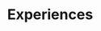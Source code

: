 ---
title: Experiences
draft: false
experiences:      
  - title: Open-source Developer
    organization:
      name: LIKO-12
      url: https://github.com/LIKO-12
    dates: '2016 - 2018'
    location: (the internet)
    writeup: >
      Created and maintained [LIKO-12](https://github.com/LIKO-12/LIKO-12/) for 3 years.
      An open-source "fantasy computer", or a retro-looking programming environment suitable for learning.

      Inspired by [PICO-8](https://www.lexaloffle.com/pico-8.php), Commodore 64 and little bit of DOS.

      - Accumlated ~890 stars over the years.

      - Supported Windows, Linux, _macOS_ and Android.
      
      - ~2,688 commits, ~42,660 lines of code.

      - [~9,952 downloads](https://tooomm.github.io/github-release-stats/?username=LIKO-12&repository=LIKO-12) on GitHub, ~11.4k on itch.io.

weight: 3
widget:
  handler: experiences

  # Options: sm, md, lg and xl. Default is md.
  width: lg

  sidebar:
    # Options: left and right. Leave blank to hide.
    position: left
    # Options: sm, md, lg and xl. Default is md.
    scale:
  
  background:
    # Options: primary, secondary, tertiary or any valid color value. Default is primary.
    color:
    image:
    # Options: auto, cover and contain. Default is auto.
    size:
    # Options: center, top, right, bottom, left.
    position:
    # Options: fixed, local, scroll.
    attachment: 
---